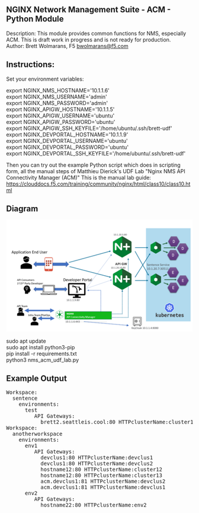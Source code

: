 NGINX Network Management Suite - ACM - Python Module  
----------------------------------------------  
Description: This module provides common functions for NMS, especially ACM.  This is draft work in progress and is not ready for production.  
Author: Brett Wolmarans, F5 bwolmarans@f5.com  

Instructions:   
-------------------------

  
Set your environment variables:  
  
  
export NGINX_NMS_HOSTNAME='10.1.1.6'    
export NGINX_NMS_USERNAME='admin'    
export NGINX_NMS_PASSWORD='admin'    
export NGINX_APIGW_HOSTNAME='10.1.1.5'    
export NGINX_APIGW_USERNAME='ubuntu'    
export NGINX_APIGW_PASSWORD='ubuntu'    
export NGINX_APIGW_SSH_KEYFILE='/home/ubuntu/.ssh/brett-udf'    
export NGINX_DEVPORTAL_HOSTNAME='10.1.1.9'    
export NGINX_DEVPORTAL_USERNAME='ubuntu'    
export NGINX_DEVPORTAL_PASSWORD='ubuntu'    
export NGINX_DEVPORTAL_SSH_KEYFILE='/home/ubuntu/.ssh/brett-udf'    
  
  
Then you can try out the example Python script which does in scripting form, all the manual steps of
Matthieu Dierick's UDF Lab "Nginx NMS API Connectivity Manager (ACM)"
This is the manual lab guide: https://clouddocs.f5.com/training/community/nginx/html/class10/class10.html  

Diagram
-------

![My Image](graphics/acm.png)
  
  
sudo apt update    
sudo apt install python3-pip    
pip install -r requirements.txt    
python3 nms_acm_udf_lab.py    
  
Example Output
--------------
  
<pre>
Workspace:  
  sentence  
    environments:  
      test  
         API Gateways:  
           brett2.seattleis.cool:80 HTTPclusterName:cluster1  
Workspace:  
  anotherworkspace  
    environments:  
      env1  
         API Gateways:  
           devclus1:80 HTTPclusterName:devclus1  
           devclus1:80 HTTPclusterName:devclus2  
           hostname12:80 HTTPclusterName:cluster12  
           hostname12:80 HTTPclusterName:cluster13  
           acm.devclus1:81 HTTPclusterName:devclus2  
           acm.devclus1:81 HTTPclusterName:devclus1  
      env2  
         API Gateways:  
           hostname22:80 HTTPclusterName:env2  
</pre>
